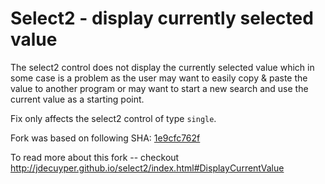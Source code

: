 Select2 - display currently selected value
==========================================

The select2 control does not display the currently selected value which in some case is a problem as the user may want
to easily copy & paste the value to another program or may want to start a new search and use the current value as a 
starting point.

Fix only affects the select2 control of type `single`.

Fork was based on following SHA: [1e9cfc762f](https://github.com/ivaynberg/select2/tree/1e9cfc762fcdcc88c3bc905bd026047cd96746c3)

To read more about this fork -- checkout http://jdecuyper.github.io/select2/index.html#DisplayCurrentValue
